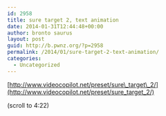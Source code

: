 ```yaml
---
id: 2958
title: sure target 2, text animation
date: 2014-01-31T12:44:48+00:00
author: bronto saurus
layout: post
guid: http://b.pwnz.org/?p=2958
permalink: /2014/01/sure-target-2-text-animation/
categories:
  - Uncategorized
---
```

[http://www.videocopilot.net/preset/sure\_target\_2/](http://www.videocopilot.net/preset/sure_target_2/)
  
(scroll to 4:22)